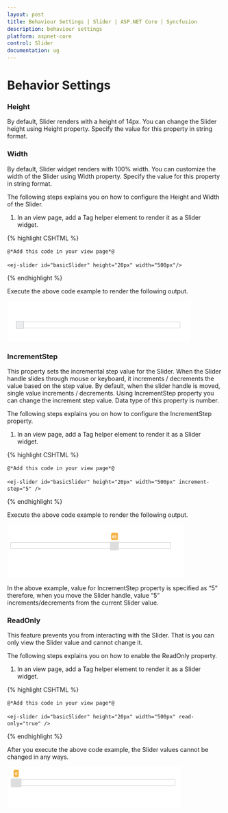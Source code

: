 ```yaml
---
layout: post
title: Behaviour Settings | Slider | ASP.NET Core | Syncfusion
description: behaviour settings
platform: aspnet-core
control: Slider
documentation: ug
---
```


# Behavior Settings

### Height

By default, Slider renders with a height of 14px. You can change the Slider height using Height property. Specify the value for this property in string format.

### Width

By default, Slider widget renders with 100% width. You can customize the width of the Slider using Width property. Specify the value for this property in string format.

The following steps explains you on how to configure the Height and Width of the Slider.

1. In an view page, add a Tag helper element to render it as a Slider widget.

{% highlight CSHTML %}

	@*Add this code in your view page*@ 

	<ej-slider id="basicSlider" height="20px" width="500px"/>

{% endhighlight %}

Execute the above code example to render the following output.

![](Behaviour-Settings_images/Behaviour-Settings_img1.png)


### IncrementStep

This property sets the incremental step value for the Slider. When the Slider handle slides through mouse or keyboard, it increments / decrements the value based on the step value. By default, when the slider handle is moved, single value increments / decrements. Using IncrementStep property you can change the increment step value. Data type of this property is number.

The following steps explains you on how to configure the IncrementStep property.

1. In an view page, add a Tag helper element to render it as a Slider widget.


{% highlight CSHTML %}

	@*Add this code in your view page*@ 

	<ej-slider id="basicSlider" height="20px" width="500px" increment-step="5" />

{% endhighlight %}

Execute the above code example to render the following output.

![](Behaviour-Settings_images/Behaviour-Settings_img2.png)



In the above example, value for IncrementStep property is specified as “5” therefore, when you move the Slider handle, value “5” increments/decrements from the current Slider value.

### ReadOnly

This feature prevents you from interacting with the Slider. That is you can only view the Slider value and cannot change it.

The following steps explains you on how to enable the ReadOnly property.

1. In an view page, add a Tag helper element to render it as a Slider widget.

{% highlight CSHTML %}

 	@*Add this code in your view page*@

    <ej-slider id="basicSlider" height="20px" width="500px" read-only="true" />

{% endhighlight %}

After you execute the above code example, the Slider values cannot be changed in any ways.

![](Behaviour-Settings_images/Behaviour-Settings_img3.png)